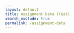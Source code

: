 ```yaml
---
layout: default
title: Assignment Data (Test)
search_exclude: true
permalink: /assignment-data
---
```


<div class="assignment" id="assignment_body" style="display: none;">
    <h1 id="assignment_name">...</h1>
    <div class="data-box" id="data_box"></div>
    <div class="split-container">
        <div class="left-side">
            <p id="content"></p>
        </div>
        <div class="divider"></div>
        <div class="right-side">
            <div class="container">
                <div class="header">Header</div>
                <div class="upload-title">File Upload</div>
                <input type="file" id="fileInput" class="file-upload">
                <div class="placeholder">Placeholder</div>
                <button class="submit-btn" onclick="submit()">Submit</button>
            </div>
            <div class="container">
                <div class="header">Preview</div>
                <button class="getPreview" onclick="preview()">Preview</button>
            </div>
        </div>
    </div>
</div>

<script>
    var local = "http://localhost:8911";
    var deployed = "https://jcc.stu.nighthawkcodingsociety.com";
    const currentUrl = window.location.href;
    var fetchUrl = deployed;
    if (currentUrl.includes("localhost") || currentUrl.includes("127.0.0.1")) {
        fetchUrl = local;
    }

    // variables for dates
    let dateFormatter = new Intl.DateTimeFormat('en-US', {
        month: 'long',
        day: 'numeric',
        year: 'numeric',
    });
    let timeFormatter = new Intl.DateTimeFormat('en-US', {
        hour: 'numeric',
        minute: 'numeric',
        hour12: true,
    });

    // this is method to extract the query parameter from URL
    function getParameterByName(name, url) {
        if (!url) url = window.location.href;
        name = name.replace(/[\[\]]/g, '\\$&');
        var regex = new RegExp('[?&]' + name + '(=([^&#]*)|&|#|$)'),
            results = regex.exec(url);
        if (!results) return null;
        if (!results[2]) return '';
        return decodeURIComponent(results[2].replace(/\+/g, ' '));
    }

    function fetchAssignmentData() {
        // starting by extracting the assignment ID from query parameter
        var assignmentId = getParameterByName('id');
        if (assignmentId) {
            // Fetch assignment data using the assignment ID
            fetch(`${fetchUrl}/api/assignment/cookie/${assignmentId}`, {
                method: 'GET',
                mode: 'cors', // no-cors, *cors, same-origin
                cache: 'no-cache', // *default, no-cache, reload, force-cache, only-if-cached
                credentials: 'include', // include, *same-origin, omit
                headers: {
                    // No need to set anything here
                },
            })
                .then(response => {
                    if (!response.ok) {
                        throw new Error('Network response was not ok');
                    }
                    return response.json();
                })
                .then(data => {
                    // Handle fetched assignment data here
                    var assignmentData = data.data;
                    console.log('Fetched assignment data from ' + assignmentData.name + ':', data);
                    document.getElementById('assignment_name').innerHTML = assignmentData.name;
                    var assignmentDate = new Date(assignmentData.dateDue);
                    // chatGPT helped with this one!!
                    let formattedDate = dateFormatter.format(assignmentDate);
                    let formattedTime = timeFormatter.format(assignmentDate);
                    let formattedDateTime = `${formattedDate} (${formattedTime})`;
                    const dataBox = document.getElementById('data_box');
                    // populating the data box with flex items
                    dataBox.appendChild(Object.assign(document.createElement('div'), {className: 'data-item', textContent:`Due: ${formattedDateTime}`}));
                    dataBox.appendChild(Object.assign(document.createElement('div'), {className: 'divider', textContent:` | `}));
                    dataBox.appendChild(Object.assign(document.createElement('div'), {className: 'data-item', textContent:`Points: ${assignmentData.points}`}));
                    dataBox.appendChild(Object.assign(document.createElement('div'), {className: 'divider', textContent:` | `}));
                    dataBox.appendChild(Object.assign(document.createElement('div'), {className: 'data-item', textContent:`Allowed Files: ${assignmentData.allowedFileTypes.map(str => str.toUpperCase()).join(', ')}`}));
                    dataBox.appendChild(Object.assign(document.createElement('div'), {className: 'divider', textContent:` | `}));
                    dataBox.appendChild(Object.assign(document.createElement('div'), {className: 'data-item', textContent:`Submissions: ${assignmentData.submissions.length}/${assignmentData.allowedSubmissions}`}));
                    document.getElementById('content').innerHTML = assignmentData.content;
                    document.getElementById('assignment_body').style = "display: block;";
                })
                .catch(error => console.error('Error fetching assignment data:', error));
        }
    }

    window.onload = fetchAssignmentData;

    function preview() {
        var assignmentID = getParameterByName('id');
        console.log(assignmentID);

        if (assignmentID) {
            const url = `${fetchUrl}/api/assignment/previewCheck?assignmentID=${assignmentID}`;
            fetch(`${fetchUrl}/api/assignment/previewCheck?id=${assignmentID}`, {
                method: 'GET',
                mode: 'cors',
                cache: 'no-cache',
                credentials: 'include',
                
                headers: {
                    // Add any necessary headers here
                    'Content-Type': 'application/json',

                },
            })
            .then(response => {
                if (!response.ok) {
                    throw new Error('Response not ok, does assignment exist?');
                }
                return response.text(); // Assuming the response is plain text
            })
            .then(data => {
                console.log('Fetched preview data:', data);
                // Optionally, you can display the data on the page
                // fetch(`${fetchUrl}/api/assignment/previewCheck?=
            })
            .catch(error => console.error('Error fetching preview data:', error));
        }
    }

    // RAYMOND CODE
    const submitFile = async (file) => {
        const formData = new FormData();
        formData.append('file', file);
        // formData.append('id', getParameterByName('id'));
        // // Get the current date and time in ISO 8601 format
        // const submissionTime = new Date().toISOString();
        // formData.append('submissionTime', submissionTime);

        // Get the current date and time in ISO 8601 format
        const submissionTime = new Date().toISOString();

        try {
            const response = await fetch(`${fetchUrl}/api/assignment/submit/${getParameterByName('id')}/${submissionTime}`, {
                method: 'POST',
                body: formData,
                mode: 'cors', // no-cors, *cors, same-origin
                cache: 'no-cache', // *default, no-cache, reload, force-cache, only-if-cached
                credentials: 'include', // include, *same-origin, omit
                headers: {
                    // No need to set 'content-type' for FormData, apparently
                },
            });

            if (!response.ok) {
                const errorMessage = await response.text();
                throw new Error(errorMessage);
            }

            const filePath = await response.text();
            console.log('File uploaded successfully:', filePath);
            document.getElementById('fileName').innerText = `File Name: ${file.name}`;

        } catch (error) {
            console.error('Error uploading file:', error.message);
        }
    };

    function submit() {
        const fileInput = document.getElementById('fileInput');
        const file = fileInput.files[0];
        
        if (file) {
            submitFile(file);
        } else {
            console.error('No file selected');
        }
    }

    // Update the custom button text when a file is selected
    const fileInput = document.getElementById('fileInput');
    fileInput.addEventListener('change', () => {
        const fileName = fileInput.files[0].name;
        document.getElementById('customButton').innerText = fileName;
    });
</script>
